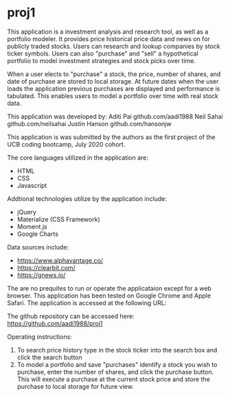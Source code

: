 # proj1

This application is a investment analysis and research tool, as well as a portfolio modeler.  It provides price historical price data
and news on for publicly traded stocks.  Users can research and lookup companies by stock ticker symbols.  Users can also "purchase" and "sell" a hypothetical
portfolio to model investment strategies and stock picks over time.

When a user elects to "purchase" a stock, the price, number of shares, and date of purchase are stored to local storage.  At future dates when the user
loads the application previous purchases are displayed and performance is tabulated.  This enables users to model a portfolio over time with real stock data.

This application was developed by:
Aditi Pai github.com/aadi1988
Neil Sahai github.com/neilsahai
Justin Hanson github.com/hansonjw

This application is was submitted by the authors as the first project of the UCB coding bootcamp, July 2020 cohort.

The core languages utilized in the application are:
 - HTML
 - CSS
 - Javascript
 
Addtional technologies utilize by the application include:
 - jQuery
 - Materialize (CSS Framework)
 - Moment.js
 - Google Charts
 
Data sources include:
 - https://www.alphavantage.co/
 - https://clearbit.com/
 - https://gnews.io/
 
The are no prequites to run or operate the applicataion except for a web browser.  This application has been tested on Google Chrome and Apple Safari.
The application is accessed at the following URL:


The github repository can be accessed here:
https://github.com/aadi1988/proj1


Operating instructions:
1) To search price history type in the stock ticker into the search box and click the search button
2) To model a portfolio and save "purchases" identify a stock you wish to purchase, enter the number of shares, and click the purchase button.
This will execute a purchase at the current stock price and store the purchase to local storage for future view.
